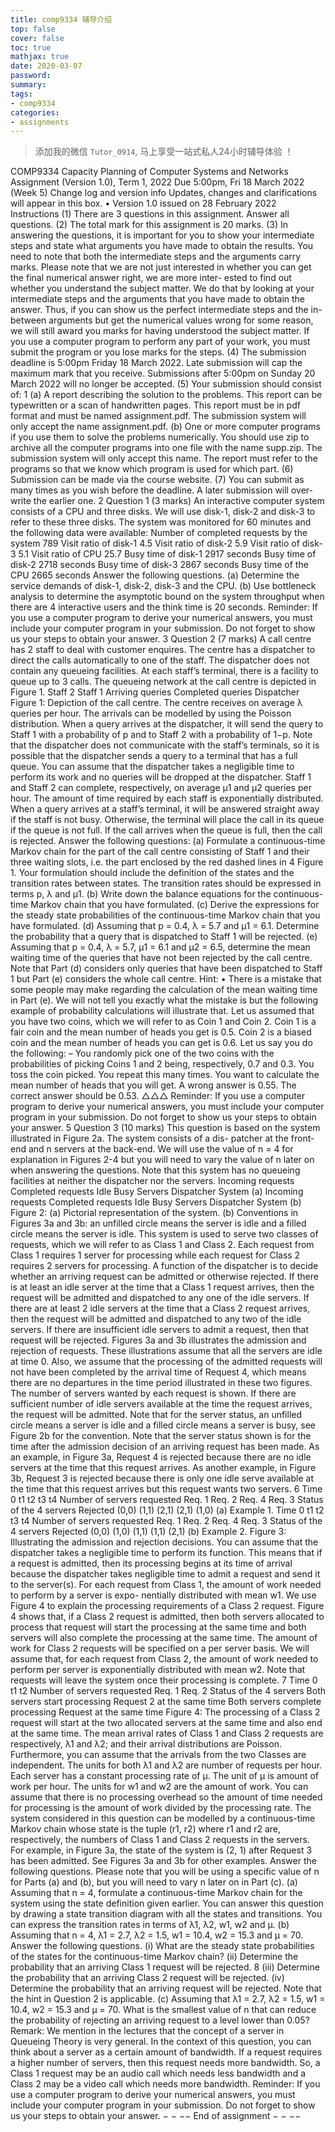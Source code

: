 ```yaml
---
title: comp9334 辅导介绍
top: false
cover: false
toc: true
mathjax: true
date: 2020-03-07
password:
summary:
tags:
- comp9334
categories:
- assignments
---
```


> 添加我的微信 `Tutor_0914`, 马上享受一站式私人24小时辅导体验 ！



COMP9334 Capacity Planning of Computer Systems and
Networks
Assignment (Version 1.0), Term 1, 2022
Due 5:00pm, Fri 18 March 2022 (Week 5)
Change log and version info
Updates, changes and clarifications will appear in this box.
•
Version 1.0 issued on 28 February 2022
Instructions
(1) There are 3 questions in this assignment. Answer all questions.
(2) The total mark for this assignment is 20 marks.
(3) In answering the questions, it is important for you to show your intermediate steps and
state what arguments you have made to obtain the results. You need to note that both
the intermediate steps and the arguments carry marks. Please note that we are not just
interested in whether you can get the final numerical answer right, we are more inter-
ested to find out whether you understand the subject matter. We do that by looking at
your intermediate steps and the arguments that you have made to obtain the answer.
Thus, if you can show us the perfect intermediate steps and the in-between arguments
but get the numerical values wrong for some reason, we will still award you marks for
having understood the subject matter.
If you use a computer program to perform any part of your work, you must submit the
program or you lose marks for the steps.
(4) The submission deadline is 5:00pm Friday 18 March 2022. Late submission will cap the
maximum mark that you receive. Submissions after 5:00pm on Sunday 20 March 2022
will no longer be accepted.
(5) Your submission should consist of:
1
(a) A report describing the solution to the problems. This report can be typewritten or
a scan of handwritten pages. This report must be in pdf format and must be named
assignment.pdf. The submission system will only accept the name assignment.pdf.
(b) One or more computer programs if you use them to solve the problems numerically.
You should use zip to archive all the computer programs into one file with the name
supp.zip. The submission system will only accept this name. The report must refer
to the programs so that we know which program is used for which part.
(6) Submission can be made via the course website.
(7) You can submit as many times as you wish before the deadline. A later submission will
over-write the earlier one.
2
Question 1 (3 marks)
An interactive computer system consists of a CPU and three disks. We will use disk-1, disk-2
and disk-3 to refer to these three disks. The system was monitored for 60 minutes and the
following data were available:
Number of completed requests by the system
789
Visit ratio of disk-1
4.5
Visit ratio of disk-2
5.9
Visit ratio of disk-3
5.1
Visit ratio of CPU
25.7
Busy time of disk-1
2917 seconds
Busy time of disk-2
2718 seconds
Busy time of disk-3
2867 seconds
Busy time of the CPU
2665 seconds
Answer the following questions.
(a) Determine the service demands of disk-1, disk-2, disk-3 and the CPU.
(b) Use bottleneck analysis to determine the asymptotic bound on the system throughput
when there are 4 interactive users and the think time is 20 seconds.
Reminder: If you use a computer program to derive your numerical answers, you must
include your computer program in your submission. Do not forget to show us your steps to
obtain your answer.
3
Question 2 (7 marks)
A call centre has 2 staff to deal with customer enquires. The centre has a dispatcher to direct
the calls automatically to one of the staff. The dispatcher does not contain any queueing
facilities. At each staff’s terminal, there is a facility to queue up to 3 calls. The queueing
network at the call centre is depicted in Figure 1.
Staff 2
Staff 1
Arriving
queries
Completed
queries
Dispatcher
Figure 1: Depiction of the call centre.
The centre receives on average λ queries per hour. The arrivals can be modelled by using
the Poisson distribution.
When a query arrives at the dispatcher, it will send the query to Staff 1 with a probability
of p and to Staff 2 with a probability of 1−p. Note that the dispatcher does not communicate
with the staff’s terminals, so it is possible that the dispatcher sends a query to a terminal
that has a full queue. You can assume that the dispatcher takes a negligible time to perform
its work and no queries will be dropped at the dispatcher.
Staff 1 and Staff 2 can complete, respectively, on average µ1 and µ2 queries per hour. The
amount of time required by each staff is exponentially distributed.
When a query arrives at a staff’s terminal, it will be answered straight away if the staff
is not busy. Otherwise, the terminal will place the call in its queue if the queue is not full. If
the call arrives when the queue is full, then the call is rejected.
Answer the following questions:
(a) Formulate a continuous-time Markov chain for the part of the call centre consisting of
Staff 1 and their three waiting slots, i.e. the part enclosed by the red dashed lines in
4
Figure 1. Your formulation should include the definition of the states and the transition
rates between states. The transition rates should be expressed in terms p, λ and µ1.
(b) Write down the balance equations for the continuous-time Markov chain that you have
formulated.
(c) Derive the expressions for the steady state probabilities of the continuous-time Markov
chain that you have formulated.
(d) Assuming that p = 0.4, λ = 5.7 and µ1 = 6.1. Determine the probability that a query
that is dispatched to Staff 1 will be rejected.
(e) Assuming that p = 0.4, λ = 5.7, µ1 = 6.1 and µ2 = 6.5, determine the mean waiting
time of the queries that have not been rejected by the call centre. Note that Part (d)
considers only queries that have been dispatched to Staff 1 but Part (e) considers the
whole call centre.
Hint:
•
There is a mistake that some people may make regarding the calculation of the mean
waiting time in Part (e).
We will not tell you exactly what the mistake is but the
following example of probability calculations will illustrate that. Let us assumed that
you have two coins, which we will refer to as Coin 1 and Coin 2. Coin 1 is a fair coin
and the mean number of heads you get is 0.5. Coin 2 is a biased coin and the mean
number of heads you can get is 0.6. Let us say you do the following:
– You randomly pick one of the two coins with the probabilities of picking Coins 1
and 2 being, respectively, 0.7 and 0.3. You toss the coin picked. You repeat this
many times.
You want to calculate the mean number of heads that you will get. A wrong answer is
0.55. The correct answer should be 0.53.
△△△
Reminder: If you use a computer program to derive your numerical answers, you must
include your computer program in your submission. Do not forget to show us your steps to
obtain your answer.
5
Question 3 (10 marks)
This question is based on the system illustrated in Figure 2a. The system consists of a dis-
patcher at the front-end and n servers at the back-end. We will use the value of n = 4 for
explanation in Figures 2-4 but you will need to vary the value of n later on when answering
the questions. Note that this system has no queueing facilities at neither the dispatcher nor
the servers.
Incoming
requests
Completed
requests
Idle
Busy
Servers
Dispatcher
System
(a)
Incoming
requests
Completed
requests
Idle
Busy
Servers
Dispatcher
System
(b)
Figure 2: (a) Pictorial representation of the system. (b) Conventions in Figures 3a and 3b:
an unfilled circle means the server is idle and a filled circle means the server is idle.
This system is used to serve two classes of requests, which we will refer to as Class 1 and
Class 2. Each request from Class 1 requires 1 server for processing while each request for
Class 2 requires 2 servers for processing.
A function of the dispatcher is to decide whether an arriving request can be admitted or
otherwise rejected. If there is at least an idle server at the time that a Class 1 request arrives,
then the request will be admitted and dispatched to any one of the idle servers. If there are
at least 2 idle servers at the time that a Class 2 request arrives, then the request will be
admitted and dispatched to any two of the idle servers. If there are insufficient idle servers
to admit a request, then that request will be rejected.
Figures 3a and 3b illustrates the admission and rejection of requests. These illustrations
assume that all the servers are idle at time 0. Also, we assume that the processing of the
admitted requests will not have been completed by the arrival time of Request 4, which means
there are no departures in the time period illustrated in these two figures. The number of
servers wanted by each request is shown. If there are sufficient number of idle servers available
at the time the request arrives, the request will be admitted. Note that for the server status,
an unfilled circle means a server is idle and a filled circle means a server is busy, see Figure
2b for the convention. Note that the server status shown is for the time after the admission
decision of an arriving request has been made. As an example, in Figure 3a, Request 4 is
rejected because there are no idle servers at the time that this request arrives. As another
example, in Figure 3b, Request 3 is rejected because there is only one idle serve available at
the time that this request arrives but this request wants two servers.
6
Time
0
t1
t2
t3
t4
Number of
servers
requested
Req. 1
Req. 2
Req. 4
Req. 3
Status of
the 4
servers
Rejected
(0,0)
(1,1)
(2,1)
(2,1)
(1,0)
(a) Example 1.
Time
0
t1
t2
t3
t4
Number of
servers
requested
Req. 1
Req. 2
Req. 4
Req. 3
Status of
the 4
servers
Rejected
(0,0)
(1,0)
(1,1)
(1,1)
(2,1)
(b) Example 2.
Figure 3: Illustrating the admission and rejection decisions.
You can assume that the dispatcher takes a negligible time to perform its function. This
means that if a request is admitted, then its processing begins at its time of arrival because
the dispatcher takes negligible time to admit a request and send it to the server(s).
For each request from Class 1, the amount of work needed to perform by a server is expo-
nentially distributed with mean w1. We use Figure 4 to explain the processing requirements
of a Class 2 request. Figure 4 shows that, if a Class 2 request is admitted, then both servers
allocated to process that request will start the processing at the same time and both servers
will also complete the processing at the same time. The amount of work for Class 2 requests
will be specified on a per server basis. We will assume that, for each request from Class 2,
the amount of work needed to perform per server is exponentially distributed with mean w2.
Note that requests will leave the system once their processing is complete.
7
Time
0
t1
t2
Number of
servers
requested
Req. 1
Req. 2
Status of
the 4
servers
Both servers start
processing Request 2
at the same time
Both servers complete
processing Request
at the same time
Figure 4: The processing of a Class 2 request will start at the two allocated servers at the
same time and also end at the same time.
The mean arrival rates of Class 1 and Class 2 requests are respectively, λ1 and λ2; and
their arrival distributions are Poisson. Furthermore, you can assume that the arrivals from
the two Classes are independent. The units for both λ1 and λ2 are number of requests per
hour.
Each server has a constant processing rate of µ. The unit of µ is amount of work per hour.
The units for w1 and w2 are the amount of work. You can assume that there is no processing
overhead so the amount of time needed for processing is the amount of work divided by the
processing rate.
The system considered in this question can be modelled by a continuous-time Markov
chain whose state is the tuple (r1, r2) where r1 and r2 are, respectively, the numbers of Class
1 and Class 2 requests in the servers. For example, in Figure 3a, the state of the system is
(2, 1) after Request 3 has been admitted. See Figures 3a and 3b for other examples.
Answer the following questions. Please note that you will be using a specific value of n
for Parts (a) and (b), but you will need to vary n later on in Part (c).
(a) Assuming that n = 4, formulate a continuous-time Markov chain for the system using
the state definition given earlier.
You can answer this question by drawing a state
transition diagram with all the states and transitions. You can express the transition
rates in terms of λ1, λ2, w1, w2 and µ.
(b) Assuming that n = 4, λ1 = 2.7, λ2 = 1.5, w1 = 10.4, w2 = 15.3 and µ = 70. Answer
the following questions.
(i) What are the steady state probabilities of the states for the continuous-time
Markov chain?
(ii) Determine the probability that an arriving Class 1 request will be rejected.
8
(iii) Determine the probability that an arriving Class 2 request will be rejected.
(iv) Determine the probability that an arriving request will be rejected. Note that the
hint in Question 2 is applicable.
(c) Assuming that λ1 = 2.7, λ2 = 1.5, w1 = 10.4, w2 = 15.3 and µ = 70. What is the
smallest value of n that can reduce the probability of rejecting an arriving request to a
level lower than 0.05?
Remark: We mention in the lectures that the concept of a server in Queueing Theory is
very general. In the context of this question, you can think about a server as a certain amount
of bandwidth. If a request requires a higher number of servers, then this request needs more
bandwidth. So, a Class 1 request may be an audio call which needs less bandwidth and a
Class 2 may be a video call which needs more bandwidth.
Reminder: If you use a computer program to derive your numerical answers, you must
include your computer program in your submission. Do not forget to show us your steps to
obtain your answer.
− − −− End of assignment − − −−